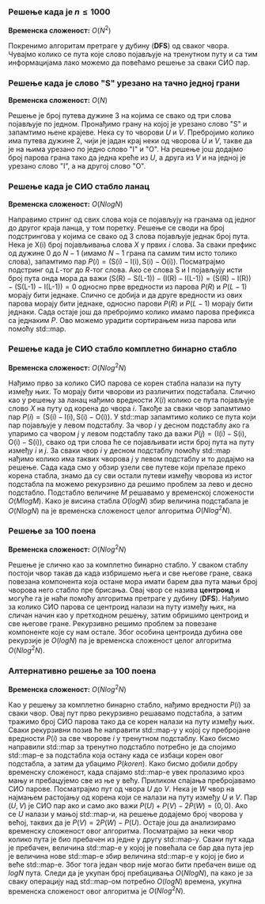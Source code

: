 ### Решење када је $n \leq 1000$

**Временска сложеност:** $O(N^2)$

Покренимо алгоритам претраге у дубину (**DFS**) од сваког чвора. Чувајмо колико се пута које слово појављује на тренутном путу и са тим информацијама лако можемо да повећамо решење за сваки СИО пар.

### Решење када је слово $\text{"S"}$ урезано на тачно једној грани

**Временска сложеност:** $O(N)$

Решење је број путева дужине 3 на којима се свако од три слова појављује по једном. Пронађимо грану на којој је урезано слово $\text{"S"}$ и запамтимо њене крајеве. Нека су то чворови $U$ и $V$. Пребројимо колико има путева дужине $2$, чији је јадан крај неки од чворова $U$ и $V$, такве да је на њима урезано по једно слово $\text{"I"}$ и $\text{"O"}$. На решење још додајмо број парова грана тако да једна креће из $U$, а друга из $V$ и на једној је урезано слово $\text{"I"}$, а на другој слово $\text{"O"}$.

### Решење када је СИО стабло ланац

**Временска сложеност:** $O(N log N)$

Направимо стринг од свих слова која се појављују на гранама од једног до другог краја ланца, у том поретку. Решење се своди на број подстрингова у којима се свако од 3 слова појављује једнак број пута. Нека је $\text{X(i)}$ број појављивања слова $X$ у првих $i$ слова. За сваки префикс од дужине $0$ до $N-1$ (имамо $N-1$ грана па самим тим исто толико слова), запамтимо пар $P(i) = (\text{S(i)}-\text{I(i)}, \text{S(i)}-\text{O(i)})$. Посматрајмо подстринг од $L$-тог до $R$-тог слова. Ако се слова $\text{S}$ и $\text{I}$ појављују исти број пута онда мора да важи $(\text{S(R)}-\text{S(L-1)}) - (\text{I(R)}-\text{I(L-1)}) = (\text{S(R)}-\text{I(R)}) - (\text{S(L-1)}-\text{I(L-1)}) = 0$ односно прве вредности из парова $P(R)$ и $P(L-1)$ морају бити једнаке. Слично се добија и да друге вредности из ових парова морају бити једнаке, односно парови $P(R)$ и $P(L-1)$ морају бити једнаки. Сада остаје још да пребројимо колико имамо парова префикса са једнаким $P$. Ово можемо урадити сортирањем низа парова или помоћу $\text{std::map}$. 

### Решење када је СИО стабло комплетно бинарно стабло

**Временска сложеност:** $O(N log^2 N)$

Нађимо прво за колико СИО парова се корен стабла налази на путу између њих. То морају бити чворови из различитих подстабала. Слично као у решењу за ланац нађимо вредности $X(i)$ колико се пута појављује слово $X$ на путу од корена до чвора $i$. Такође за сваки чвор запамтимо пар $P(i) = (\text{S(i)}-\text{I(i)}, \text{S(i)}-\text{O(i)})$. У $\text{std::map}$ запамтимо колико се пута који пар појављује у левом подстаблу. За чвор $i$ у десном подстаблу ако га упаримо са чвором $j$ у левом подстаблу тако да важи $P(j) = (\text{I(i)}-\text{S(i)}, \text{O(i)}-\text{S(i)})$, свако од три слова ће се појављивати исти број пута на путу између $i$ и $j$. За сваки чвор $i$ у десном подстаблу помоћу $\text{std::map}$ нађимо колико има таквих чворова $j$ у левом подстаблу и то додајмо на решење. Сада када смо у обзир узели све путеве који прелазе преко корена стабла, знамо да су сви остали путеви између чворова из истог подстабла па можемо рекурзивно да решимо проблем за лево и десно подстабло. Подстабло величине $M$ решавамо у временској сложености $O(M log M)$. Како је висина стабла $O(log N)$ збир величина подстабала је $O(N log N)$ па је временска сложеност целог алгоритма $O(N log^2 N)$.

### Решење за 100 поена

**Временска сложеност:** $O(N log^2 N)$

Решење је слично као за комплетно бинарно стабло. У сваком стаблу постоји чвор такав да када избришемо њега и све његове гране, свака повезана компонента која остане мора имати барем два пута мањи број чворова него стабло пре брисања.  Овај чвор се назива **центроид** и могуће га је наћи помоћу алгоритма претраге у дубину (**DFS**). Нађимо за колико СИО парова се центроид налази на путу између њих, на сличан начин као у претходном решењу, затим обришимо центроид и све његове гране. Рекурзивно решимо проблем за повезане компоненте које су нам остале. Због особина центроида дубина ове рекурзије је $O(log N)$ па је временска сложеност целог алгоритма $O(N log^2 N)$.

### Алтернативно решење за 100 поена

**Временска сложеност:** $O(N log^2 N)$

Као у решењу за комплетно бинарно стабло, нађимо вредности $P(i)$ за сваки чвор. Овај пут прво рекурзивно решавамо подстабла, а затим тражимо број СИО парова тако да се корен налази на путу између њих. Сваки рекурзивни позив ће направити $\text{std::map}$-у у којој су пребројане вредности $P(i)$ за све чворове $i$ у тренутном подстаблу. Како бисмо направили $\text{std::map}$ за тренутно подстабло потребно је да спојимо $\text{std::map}$-е за подстабла која остану када се избаци корен овог подстабла, а затим да убацимо $P(koren)$. Како бисмо добили добру временску сложеност, када спајамо $\text{std::map}$-е увек пролазимо кроз мању и пребацујемо све из ње у већу. Приликом спајања пребројавамо СИО парове. Посматрајмо пут од чвора $U$ до $V$. Нека је $W$ чвор на најмањем растојању од корена који се налази на путу између $U$ и $V$. Пар $(U, V)$ је СИО пар ако и само ако важи $P(U) + P(V) - 2 P(W) = (0, 0)$. Ако се $U$ налази у мањој $\text{std::map}$-и, на решење додајемо број чворова у већој, таквих да је $P(V) = 2 P(W) - P(U)$. Остаје још да анализирамо временску сложеност овог алгоритма. Посматрајмо за неки чвор колико пута је био пребачен из једне у другу $\text{std::map}$-у. Сваки пут када је пребачен, величина $\text{std::map}$-е у којој је повећала се бар два пута јер је величина нове $\text{std::map}$-е збир величина $\text{std::map}$-е у којој је био и веће $\text{std::map}$-е. Због тога један чвор није могао бити пребачен више од $log N$ пута. Следи да је укупан број пребацивања $O(N log N)$, па како је за сваку операцију над $\text{std::map}$-ом потребно $O(log N)$ времена, укупна временска сложеност овог алгоритма је $O(N log^2 N)$.
